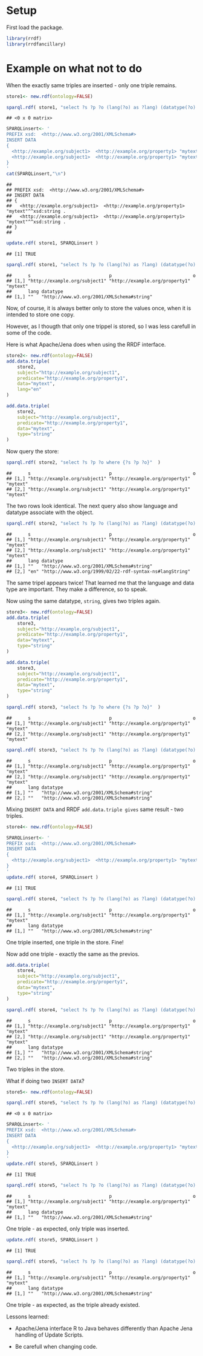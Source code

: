 Setup
=====

First load the package.

``` r
library(rrdf)
library(rrdfancillary)
```

Example on what not to do
=========================

When the exactly same triples are inserted - only one triple remains.

``` r
store1<- new.rdf(ontology=FALSE)

sparql.rdf( store1, "select ?s ?p ?o (lang(?o) as ?lang) (datatype(?o) as ?datatype) where {?s ?p ?o  }"  )
```

    ## <0 x 0 matrix>

``` r
SPARQLinsert<- '
PREFIX xsd:  <http://www.w3.org/2001/XMLSchema#>
INSERT DATA
{ 
  <http://example.org/subject1>  <http://example.org/property1> "mytext"^^xsd:string .
  <http://example.org/subject1>  <http://example.org/property1> "mytext"^^xsd:string .
}
'
cat(SPARQLinsert,"\n")
```

    ## 
    ## PREFIX xsd:  <http://www.w3.org/2001/XMLSchema#>
    ## INSERT DATA
    ## { 
    ##   <http://example.org/subject1>  <http://example.org/property1> "mytext"^^xsd:string .
    ##   <http://example.org/subject1>  <http://example.org/property1> "mytext"^^xsd:string .
    ## }
    ## 

``` r
update.rdf( store1, SPARQLinsert )
```

    ## [1] TRUE

``` r
sparql.rdf( store1, "select ?s ?p ?o (lang(?o) as ?lang) (datatype(?o) as ?datatype) where {?s ?p ?o  }"  )
```

    ##      s                             p                              o       
    ## [1,] "http://example.org/subject1" "http://example.org/property1" "mytext"
    ##      lang datatype                                 
    ## [1,] ""   "http://www.w3.org/2001/XMLSchema#string"

Now, of course, it is always better only to store the values once, when it is intended to store one copy.

However, as I thougth that only one trippel is stored, so I was less carefull in some of the code.

Here is what Apache/Jena does when using the RRDF interface.

``` r
store2<- new.rdf(ontology=FALSE)
add.data.triple(
    store2,
    subject="http://example.org/subject1",
    predicate="http://example.org/property1",
    data="mytext",
    lang="en"
)

add.data.triple(
    store2,
    subject="http://example.org/subject1",
    predicate="http://example.org/property1",
    data="mytext",
    type="string"
)
```

Now query the store:

``` r
sparql.rdf( store2, "select ?s ?p ?o where {?s ?p ?o}"  )
```

    ##      s                             p                              o       
    ## [1,] "http://example.org/subject1" "http://example.org/property1" "mytext"
    ## [2,] "http://example.org/subject1" "http://example.org/property1" "mytext"

The two rows look identical. The next query also show language and datatype associate with the object.

``` r
sparql.rdf( store2, "select ?s ?p ?o (lang(?o) as ?lang) (datatype(?o) as ?datatype) where {?s ?p ?o  }"  )
```

    ##      s                             p                              o       
    ## [1,] "http://example.org/subject1" "http://example.org/property1" "mytext"
    ## [2,] "http://example.org/subject1" "http://example.org/property1" "mytext"
    ##      lang datatype                                               
    ## [1,] ""   "http://www.w3.org/2001/XMLSchema#string"              
    ## [2,] "en" "http://www.w3.org/1999/02/22-rdf-syntax-ns#langString"

The same tripel appears twice! That learned me that the language and data type are important. They make a difference, so to speak.

Now using the same datatype, `string`, gives two triples again.

``` r
store3<- new.rdf(ontology=FALSE)
add.data.triple(
    store3,
    subject="http://example.org/subject1",
    predicate="http://example.org/property1",
    data="mytext",
    type="string"
)

add.data.triple(
    store3,
    subject="http://example.org/subject1",
    predicate="http://example.org/property1",
    data="mytext",
    type="string"
)

sparql.rdf( store3, "select ?s ?p ?o where {?s ?p ?o}"  )
```

    ##      s                             p                              o       
    ## [1,] "http://example.org/subject1" "http://example.org/property1" "mytext"
    ## [2,] "http://example.org/subject1" "http://example.org/property1" "mytext"

``` r
sparql.rdf( store3, "select ?s ?p ?o (lang(?o) as ?lang) (datatype(?o) as ?datatype) where {?s ?p ?o  }"  )
```

    ##      s                             p                              o       
    ## [1,] "http://example.org/subject1" "http://example.org/property1" "mytext"
    ## [2,] "http://example.org/subject1" "http://example.org/property1" "mytext"
    ##      lang datatype                                 
    ## [1,] ""   "http://www.w3.org/2001/XMLSchema#string"
    ## [2,] ""   "http://www.w3.org/2001/XMLSchema#string"

Mixing `INSERT DATA` and RRDF `add.data.triple gives` same result - two triples.

``` r
store4<- new.rdf(ontology=FALSE)

SPARQLinsert<- '
PREFIX xsd:  <http://www.w3.org/2001/XMLSchema#>
INSERT DATA
{ 
  <http://example.org/subject1>  <http://example.org/property1> "mytext"^^xsd:string .
}
'
update.rdf( store4, SPARQLinsert )
```

    ## [1] TRUE

``` r
sparql.rdf( store4, "select ?s ?p ?o (lang(?o) as ?lang) (datatype(?o) as ?datatype) where {?s ?p ?o  }"  )
```

    ##      s                             p                              o       
    ## [1,] "http://example.org/subject1" "http://example.org/property1" "mytext"
    ##      lang datatype                                 
    ## [1,] ""   "http://www.w3.org/2001/XMLSchema#string"

One triple inserted, one triple in the store. Fine!

Now add one triple - exactly the same as the previos.

``` r
add.data.triple(
    store4,
    subject="http://example.org/subject1",
    predicate="http://example.org/property1",
    data="mytext",
    type="string"
)

sparql.rdf( store4, "select ?s ?p ?o (lang(?o) as ?lang) (datatype(?o) as ?datatype) where {?s ?p ?o  }"  )
```

    ##      s                             p                              o       
    ## [1,] "http://example.org/subject1" "http://example.org/property1" "mytext"
    ## [2,] "http://example.org/subject1" "http://example.org/property1" "mytext"
    ##      lang datatype                                 
    ## [1,] ""   "http://www.w3.org/2001/XMLSchema#string"
    ## [2,] ""   "http://www.w3.org/2001/XMLSchema#string"

Two triples in the store.

What if doing two `INSERT DATA`?

``` r
store5<- new.rdf(ontology=FALSE)

sparql.rdf( store5, "select ?s ?p ?o (lang(?o) as ?lang) (datatype(?o) as ?datatype) where {?s ?p ?o  }"  )
```

    ## <0 x 0 matrix>

``` r
SPARQLinsert<- '
PREFIX xsd:  <http://www.w3.org/2001/XMLSchema#>
INSERT DATA
{ 
  <http://example.org/subject1>  <http://example.org/property1> "mytext"^^xsd:string .
}
'
update.rdf( store5, SPARQLinsert )
```

    ## [1] TRUE

``` r
sparql.rdf( store5, "select ?s ?p ?o (lang(?o) as ?lang) (datatype(?o) as ?datatype) where {?s ?p ?o  }"  )
```

    ##      s                             p                              o       
    ## [1,] "http://example.org/subject1" "http://example.org/property1" "mytext"
    ##      lang datatype                                 
    ## [1,] ""   "http://www.w3.org/2001/XMLSchema#string"

One triple - as expected, only triple was inserted.

``` r
update.rdf( store5, SPARQLinsert )
```

    ## [1] TRUE

``` r
sparql.rdf( store5, "select ?s ?p ?o (lang(?o) as ?lang) (datatype(?o) as ?datatype) where {?s ?p ?o  }"  )
```

    ##      s                             p                              o       
    ## [1,] "http://example.org/subject1" "http://example.org/property1" "mytext"
    ##      lang datatype                                 
    ## [1,] ""   "http://www.w3.org/2001/XMLSchema#string"

One triple - as expected, as the triple already existed.

Lessons learned:

-   Apache/Jena interface R to Java behaves differently than Apache Jena handling of Update Scripts.

-   Be carefull when changing code.
